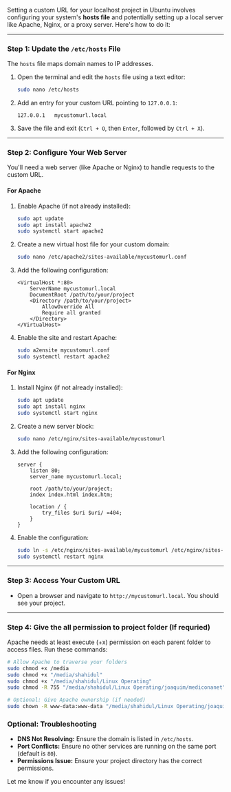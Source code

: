 Setting a custom URL for your localhost project in Ubuntu involves configuring your system's **hosts file** and potentially setting up a local server like Apache, Nginx, or a proxy server. Here's how to do it:

---

### **Step 1: Update the `/etc/hosts` File**
The `hosts` file maps domain names to IP addresses. 

1. Open the terminal and edit the `hosts` file using a text editor:
   ```bash
   sudo nano /etc/hosts
   ```

2. Add an entry for your custom URL pointing to `127.0.0.1`:
   ```
   127.0.0.1   mycustomurl.local
   ```

3. Save the file and exit (`Ctrl + O`, then `Enter`, followed by `Ctrl + X`).

---

### **Step 2: Configure Your Web Server**
You'll need a web server (like Apache or Nginx) to handle requests to the custom URL.

#### **For Apache**
1. Enable Apache (if not already installed):
   ```bash
   sudo apt update
   sudo apt install apache2
   sudo systemctl start apache2
   ```

2. Create a new virtual host file for your custom domain:
   ```bash
   sudo nano /etc/apache2/sites-available/mycustomurl.conf
   ```

3. Add the following configuration:
   ```
   <VirtualHost *:80>
       ServerName mycustomurl.local
       DocumentRoot /path/to/your/project
       <Directory /path/to/your/project>
           AllowOverride All
           Require all granted
       </Directory>
   </VirtualHost>
   ```

4. Enable the site and restart Apache:
   ```bash
   sudo a2ensite mycustomurl.conf
   sudo systemctl restart apache2
   ```

#### **For Nginx**
1. Install Nginx (if not already installed):
   ```bash
   sudo apt update
   sudo apt install nginx
   sudo systemctl start nginx
   ```

2. Create a new server block:
   ```bash
   sudo nano /etc/nginx/sites-available/mycustomurl
   ```

3. Add the following configuration:
   ```
   server {
       listen 80;
       server_name mycustomurl.local;

       root /path/to/your/project;
       index index.html index.htm;

       location / {
           try_files $uri $uri/ =404;
       }
   }
   ```

4. Enable the configuration:
   ```bash
   sudo ln -s /etc/nginx/sites-available/mycustomurl /etc/nginx/sites-enabled/
   sudo systemctl restart nginx
   ```

---

### **Step 3: Access Your Custom URL**
- Open a browser and navigate to `http://mycustomurl.local`. You should see your project.

---

### **Step 4: Give the all permission to project folder (If requried)**
Apache needs at least execute (+x) permission on each parent folder to access files.
Run these commands:
```bash
# Allow Apache to traverse your folders
sudo chmod +x /media
sudo chmod +x "/media/shahidul"
sudo chmod +x "/media/shahidul/Linux Operating"
sudo chmod -R 755 "/media/shahidul/Linux Operating/joaquim/mediconanet"

# Optional: Give Apache ownership (if needed)
sudo chown -R www-data:www-data "/media/shahidul/Linux Operating/joaquim/mediconanet"
```

### **Optional: Troubleshooting**
- **DNS Not Resolving:** Ensure the domain is listed in `/etc/hosts`.
- **Port Conflicts:** Ensure no other services are running on the same port (default is `80`).
- **Permissions Issue:** Ensure your project directory has the correct permissions.

Let me know if you encounter any issues!

